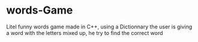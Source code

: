 # words-Game
Litel funny words game made in C++, using a Dictionnary the user is giving a word with the letters mixed up, he try to find the correct word
